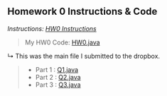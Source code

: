 ## Homework 0 Instructions & Code

*Instructions: [HW0 Instructions](https://github.com/odnaiviv/CSC-4520/blob/main/HW0/HW0%20Getting%20to%20Know%20You%20and%20Java%20PracticeTT.pdf)*

>My HW0 Code: [HW0.java](https://github.com/odnaiviv/CSC-4520/blob/main/HW0/HW0.java)

↳ This was the main file I submitted to the dropbox.

>* Part 1 : [Q1.java](https://github.com/odnaiviv/CSC-4520/blob/main/HW0/Q1.java)
>* Part 2 : [Q2.java](https://github.com/odnaiviv/CSC-4520/blob/main/HW0/Q2.java)
>* Part 3 : [Q3.java](https://github.com/odnaiviv/CSC-4520/blob/main/HW0/Q3.java)
